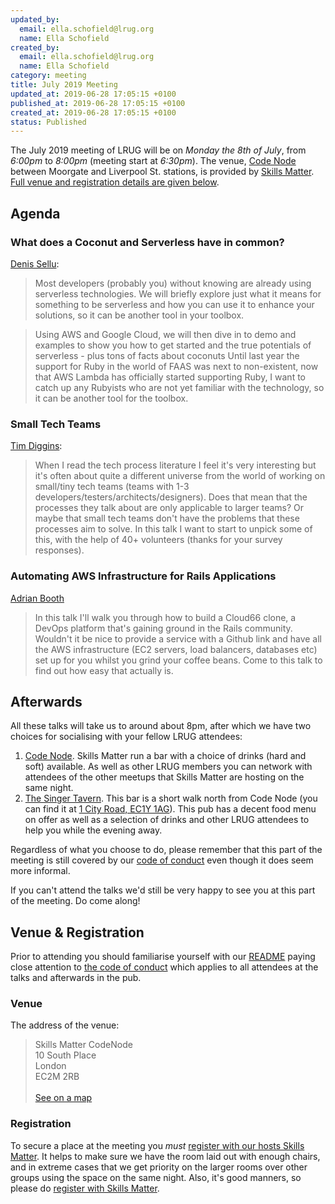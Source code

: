 ```yaml
---
updated_by:
  email: ella.schofield@lrug.org
  name: Ella Schofield
created_by:
  email: ella.schofield@lrug.org
  name: Ella Schofield
category: meeting
title: July 2019 Meeting
updated_at: 2019-06-28 17:05:15 +0100
published_at: 2019-06-28 17:05:15 +0100
created_at: 2019-06-28 17:05:15 +0100
status: Published
---
```


The July 2019 meeting of LRUG will be on *Monday the 8th of July*,
from _6:00pm_ to _8:00pm_ (meeting start at _6:30pm_).  The venue, [Code
Node][skills-matter-venue] between Moorgate and Liverpool St. stations, is
provided by [Skills Matter](http://www.skillsmatter.com).  [Full venue and
registration details are given below](#july19registration).

Agenda
------

### What does a Coconut and Serverless have in common?

[Denis Sellu](https://twitter.com/Denis_Sellu):

> Most developers (probably you) without knowing are already using serverless technologies. We will briefly explore just what it means for something to be serverless and how you can use it to enhance your solutions, so it can be another tool in your toolbox.

>  Using AWS and Google Cloud, we will then dive in to demo and examples to show you how to get started and the true potentials of serverless - plus tons of facts about coconuts Until last year the support for Ruby in the world of FAAS was next to non-existent, now that AWS Lambda has officially started supporting Ruby, I want to catch up any Rubyists who are not yet familiar with the technology, so it can be another tool for the toolbox.

### Small Tech Teams

[Tim Diggins](https://twitter.com/timdiggins):

> When I read the tech process literature I feel it's very interesting but it's often about quite a different universe from the world of working on small/tiny tech teams (teams with 1-3 developers/testers/architects/designers). Does that mean that the processes they talk about are only applicable to larger teams? Or maybe that small tech teams don't have the problems that these processes aim to solve. In this talk I want to start to unpick some of this, with the help of 40+ volunteers (thanks for your survey responses).

### Automating AWS Infrastructure for Rails Applications

[Adrian Booth](https://twitter.com/Adrian1707)

> In this talk I'll walk you through how to build a Cloud66 clone, a DevOps platform that's gaining ground in the Rails community. Wouldn't it be nice to provide a service with a Github link and have all the AWS infrastructure (EC2 servers, load balancers, databases etc) set up for you whilst you grind your coffee beans. Come to this talk to find out how easy that actually is. 


Afterwards
----------

All these talks will take us to around about 8pm, after which we have two
choices for socialising with your fellow LRUG attendees:

1. [Code Node][skills-matter-venue].  Skills Matter run a bar with a
   choice of drinks (hard and soft) available.  As well as other LRUG members
   you can network with attendees of the other meetups that Skills Matter are
   hosting on the same night.
2. [The Singer Tavern](http://singertavern.com/).  This bar is a short walk
   north from Code Node (you can find it at [1 City Road, EC1Y
   1AG](https://goo.gl/maps/w9kPu)).  This pub has a decent food menu on offer
   as well as a selection of drinks and other LRUG attendees to help you
   while the evening away.

Regardless of what you choose to do, please remember that this part of the
meeting is still covered by our [code of
conduct](http://readme.lrug.org/#code-of-conduct) even though it does seem more
informal.

If you can't attend the talks we'd still be very happy to see you at this part
of the meeting.  Do come along!

Venue & Registration <a name="july19registration">&nbsp;</a>
-----------------------------------------------------------

Prior to attending you should familiarise yourself with our
[README](http://readme.lrug.org/) paying close attention to [the code of
conduct](http://readme.lrug.org/#code-of-conduct) which applies to
all attendees at the talks and afterwards in the pub.

### Venue

The address of the venue:

> Skills Matter CodeNode<br/>10 South Place<br/>London<br/>EC2M 2RB<br/><br/>[See on a map](https://goo.gl/maps/ONJT4)

### Registration

To secure a place at the meeting you *must* [register with our hosts
Skills Matter][skills-matter-event].  It helps to
make sure we have the room laid out with enough chairs, and in extreme cases
that we get priority on the larger rooms over other groups using the space on
the same night.  Also, it's good manners, so please do [register with Skills
Matter][skills-matter-event].

[skills-matter-venue]: https://skillsmatter.com/locations/264-skills-matter-codenode
[skills-matter-event]: https://skillsmatter.com/meetups/12549-lrug-july
